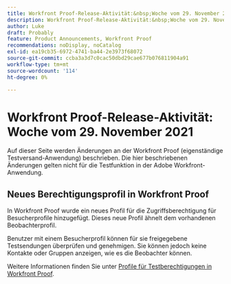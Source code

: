 ```yaml
---
title: Workfront Proof-Release-Aktivität:&nbsp;Woche vom 29. November 2021
description: Workfront Proof-Release-Aktivität:&nbsp;Woche vom 29. November 2021
author: Luke
draft: Probably
feature: Product Announcements, Workfront Proof
recommendations: noDisplay, noCatalog
exl-id: ea19cb35-6972-4741-ba44-2e3973f68072
source-git-commit: ccba3a3d7c0cac50dbd29cae677b076811904a91
workflow-type: tm+mt
source-wordcount: '114'
ht-degree: 0%

---
```


# Workfront Proof-Release-Aktivität: Woche vom 29. November 2021

Auf dieser Seite werden Änderungen an der Workfront Proof (eigenständige Testversand-Anwendung) beschrieben. Die hier beschriebenen Änderungen gelten nicht für die Testfunktion in der Adobe Workfront-Anwendung.

## Neues Berechtigungsprofil in Workfront Proof

In Workfront Proof wurde ein neues Profil für die Zugriffsberechtigung für Besucherprofile hinzugefügt. Dieses neue Profil ähnelt dem vorhandenen Beobachterprofil.

Benutzer mit einem Besucherprofil können für sie freigegebene Testsendungen überprüfen und genehmigen. Sie können jedoch keine Kontakte oder Gruppen anzeigen, wie es die Beobachter können.

Weitere Informationen finden Sie unter [Profile für Testberechtigungen in Workfront Proof](../../../workfront-proof/wp-acct-admin/account-settings/proof-perm-profiles-in-wp.md).
